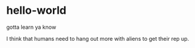 # hello-world
gotta learn ya know

I think that humans need to hang out more with aliens to get their rep up.
